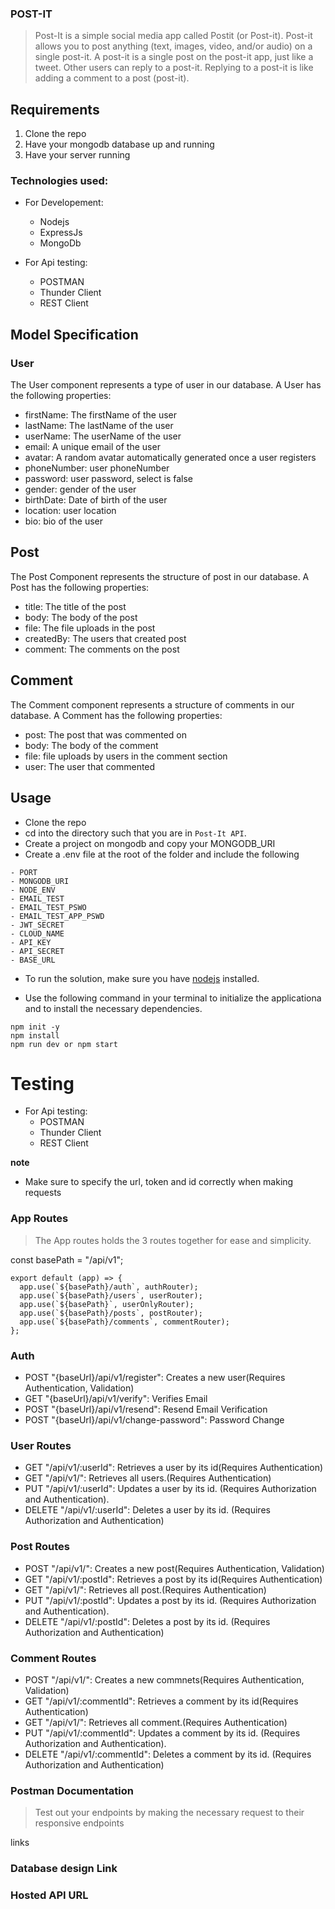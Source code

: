 ### POST-IT

> Post-It is a simple social media app called Postit (or Post-it). Post-it allows you to post anything (text, images, video, and/or audio) on a single post-it. A post-it is a single post on the post-it app, just like a tweet. Other users can reply to a post-it. Replying to a post-it is like adding a comment to a post (post-it).

## Requirements

1. Clone the repo
2. Have your mongodb database up and running
3. Have your server running

### Technologies used:

- For Developement:

  - Nodejs
  - ExpressJs
  - MongoDb

- For Api testing:
  - POSTMAN
  - Thunder Client
  - REST Client

## Model Specification

### User

The User component represents a type of user in our database. A User has the following properties:

- firstName: The firstName of the user
- lastName: The lastName of the user
- userName: The userName of the user
- email: A unique email of the user
- avatar: A random avatar automatically generated once a user registers
- phoneNumber: user phoneNumber
- password: user password, select is false
- gender: gender of the user
- birthDate: Date of birth of the user
- location: user location
- bio: bio of the user

## Post

The Post Component represents the structure of post in our database. A Post has the following properties:

- title: The title of the post
- body: The body of the post
- file: The file uploads in the post
- createdBy: The users that created post
- comment: The comments on the post

## Comment

The Comment component represents a structure of comments in our database. A Comment has the following properties:

- post: The post that was commented on
- body: The body of the comment
- file: file uploads by users in the comment section
- user: The user that commented

## Usage

- Clone the repo
- cd into the directory such that you are in `Post-It API`.
- Create a project on mongodb and copy your MONGODB_URI
- Create a .env file at the root of the folder and include the following

```
- PORT
- MONGODB_URI
- NODE_ENV
- EMAIL_TEST
- EMAIL_TEST_PSWO
- EMAIL_TEST_APP_PSWD
- JWT_SECRET
- CLOUD_NAME
- API_KEY
- API_SECRET
- BASE_URL

```

- To run the solution, make sure you have [nodejs](https://nodejs.org/) installed.

- Use the following command in your terminal to initialize the applicationa and to install the necessary dependencies.

```
npm init -y
npm install
npm run dev or npm start
```

# Testing

- For Api testing:
  - POSTMAN
  - Thunder Client
  - REST Client

**note**

- Make sure to specify the url, token and id correctly when making requests

### App Routes

> The App routes holds the 3 routes together for ease and simplicity.

const basePath = "/api/v1";

```
export default (app) => {
  app.use(`${basePath}/auth`, authRouter);
  app.use(`${basePath}/users`, userRouter);
  app.use(`${basePath}`, userOnlyRouter);
  app.use(`${basePath}/posts`, postRouter);
  app.use(`${basePath}/comments`, commentRouter);
};

```

### Auth

- POST "{baseUrl}/api/v1/register": Creates a new user(Requires Authentication, Validation)
- GET "{baseUrl}/api/v1/verify": Verifies Email
- POST "{baseUrl}/api/v1/resend": Resend Email Verification
- POST "{baseUrl}/api/v1/change-password": Password Change

### User Routes

- GET "/api/v1/:userId": Retrieves a user by its id(Requires Authentication)
- GET "/api/v1/": Retrieves all users.(Requires Authentication)
- PUT "/api/v1/:userId": Updates a user by its id. (Requires Authorization and Authentication).
- DELETE "/api/v1/:userId": Deletes a user by its id. (Requires Authorization and Authentication)

### Post Routes

- POST "/api/v1/": Creates a new post(Requires Authentication, Validation)
- GET "/api/v1/:postId": Retrieves a post by its id(Requires Authentication)
- GET "/api/v1/": Retrieves all post.(Requires Authentication)
- PUT "/api/v1/:postId": Updates a post by its id. (Requires Authorization and Authentication).
- DELETE "/api/v1/:postId": Deletes a post by its id. (Requires Authorization and Authentication)

### Comment Routes

- POST "/api/v1/": Creates a new commnets(Requires Authentication, Validation)
- GET "/api/v1/:commentId": Retrieves a comment by its id(Requires Authentication)
- GET "/api/v1/": Retrieves all comment.(Requires Authentication)
- PUT "/api/v1/:commentId": Updates a comment by its id. (Requires Authorization and Authentication).
- DELETE "/api/v1/:commentId": Deletes a comment by its id. (Requires Authorization and Authentication)

### Postman Documentation

> Test out your endpoints by making the necessary request to their responsive endpoints

links

### Database design Link

### Hosted API URL
